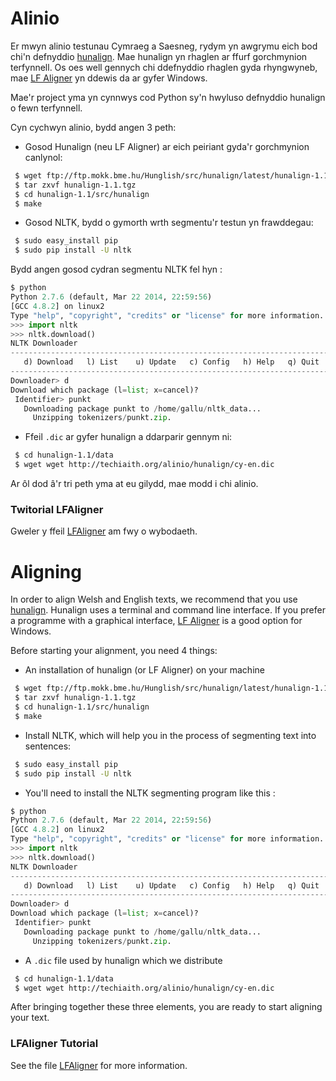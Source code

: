 # Alinio

Er mwyn alinio testunau Cymraeg a Saesneg, rydym yn awgrymu eich bod chi'n defnyddio [hunalign](http://mokk.bme.hu/en/resources/hunalign/). 
Mae hunalign yn rhaglen ar ffurf gorchmynion terfynnell. Os oes well gennych chi ddefnyddio rhaglen gyda rhyngwyneb, mae [LF Aligner](http://aligner.sourceforge.net/) yn ddewis da ar gyfer Windows.

Mae'r project yma yn cynnwys cod Python sy'n hwyluso defnyddio hunalign o fewn terfynnell.  

Cyn cychwyn alinio, bydd angen 3 peth:

* Gosod Hunalign (neu LF Aligner) ar eich peiriant gyda'r gorchmynion canlynol:

```sh
 $ wget ftp://ftp.mokk.bme.hu/Hunglish/src/hunalign/latest/hunalign-1.1.tgz
 $ tar zxvf hunalign-1.1.tgz 
 $ cd hunalign-1.1/src/hunalign
 $ make
```

* Gosod NLTK, bydd o gymorth wrth segmentu'r testun yn frawddegau:

```sh
 $ sudo easy_install pip
 $ sudo pip install -U nltk
 ```
 
 Bydd angen gosod cydran segmentu NLTK fel hyn :
 
 ```python
 $ python
 Python 2.7.6 (default, Mar 22 2014, 22:59:56) 
 [GCC 4.8.2] on linux2
 Type "help", "copyright", "credits" or "license" for more information.
 >>> import nltk
 >>> nltk.download()
 NLTK Downloader
---------------------------------------------------------------------------
    d) Download   l) List    u) Update   c) Config   h) Help   q) Quit
---------------------------------------------------------------------------
Downloader> d
Download which package (l=list; x=cancel)?
  Identifier> punkt
    Downloading package punkt to /home/gallu/nltk_data...
      Unzipping tokenizers/punkt.zip.
```

* Ffeil `.dic` ar gyfer hunalign a ddarparir gennym ni:

```sh
 $ cd hunalign-1.1/data
 $ wget wget http://techiaith.org/alinio/hunalign/cy-en.dic
 ```

Ar ôl dod â'r tri peth yma at eu gilydd, mae modd i chi alinio.



### Twitorial LFAligner

Gweler y ffeil [LFAligner](tut/LFAligner.md) am fwy o wybodaeth.

# Aligning

In order to align Welsh and English texts, we recommend that you use [hunalign](http://mokk.bme.hu/en/resources/hunalign/).
Hunalign uses a terminal and command line interface. If you prefer a programme with a graphical interface, [LF Aligner](http://aligner.sourceforge.net/) is a good option for Windows.

Before starting your alignment, you need 4 things:

* An installation of hunalign (or LF Aligner) on your machine

```sh
 $ wget ftp://ftp.mokk.bme.hu/Hunglish/src/hunalign/latest/hunalign-1.1.tgz
 $ tar zxvf hunalign-1.1.tgz 
 $ cd hunalign-1.1/src/hunalign
 $ make
```

* Install NLTK, which will help you in the process of segmenting text into 
sentences: 

```sh
 $ sudo easy_install pip
 $ sudo pip install -U nltk
 ```

*  You'll need to install the NLTK segmenting program like this :

 ```python
 $ python
 Python 2.7.6 (default, Mar 22 2014, 22:59:56) 
 [GCC 4.8.2] on linux2
 Type "help", "copyright", "credits" or "license" for more information.
 >>> import nltk
 >>> nltk.download()
 NLTK Downloader
---------------------------------------------------------------------------
    d) Download   l) List    u) Update   c) Config   h) Help   q) Quit
---------------------------------------------------------------------------
Downloader> d
Download which package (l=list; x=cancel)?
  Identifier> punkt
    Downloading package punkt to /home/gallu/nltk_data...
      Unzipping tokenizers/punkt.zip.
```

* A `.dic` file used by hunalign which we distribute 

```sh
 $ cd hunalign-1.1/data
 $ wget wget http://techiaith.org/alinio/hunalign/cy-en.dic
 ```

After bringing together these three elements, you are ready to start aligning your text.


### LFAligner Tutorial

See the file [LFAligner](tut/LFAligner.md) for more information.